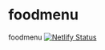 # foodmenu
foodmenu
[![Netlify Status](https://api.netlify.com/api/v1/badges/0d5e8f5c-fcf0-44d6-bf57-9fcdb4363c3e/deploy-status)](https://app.netlify.com/sites/bestie-delicious/deploys)

